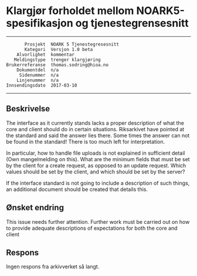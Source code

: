 Klargjør forholdet mellom NOARK5-spesifikasjon og tjenestegrensesnitt
=====================================================================

 ------------------  ---------------------------------
           Prosjekt  NOARK 5 Tjenestegresesnitt
           Kategori  Versjon 1.0 beta
        Alvorlighet  kommentar
       Meldingstype  trenger klargjøring
    Brukerreferanse  thomas.sodring@hioa.no
        Dokumentdel  n/a
         Sidenummer  n/a
        Linjenummer  n/a
    Innsendingsdato  2017-03-10
 ------------------  ---------------------------------

Beskrivelse
-----------

The interface as it currently stands lacks a proper description of what the
core and client should do in certain situations. Riksarkivet have pointed at
the standard and said the answer lies there. Some times the answer can not be
 found in the standard! There is too much left for interpretation.

 In particular, how to handle file uploads is not explained in sufficient
 detail (Own mangelmelding on this). What are the minimum fields that must
 be set by the client for a create request, as opposed to an update request.
 Which values should be set by the client, and which should be set by the
 server?

 If the interface standard is not going to include a description of such
 things, an additional document should be created that details this.

Ønsket endring
--------------

This issue needs further attention. Further work must be carried out on how
to provide adequate descriptions of expectations for both the core and client

Respons
-------

Ingen respons fra arkivverket så langt.
